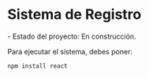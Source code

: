 <h1>Sistema de Registro</h1>
- Estado del proyecto: En construcción.

Para ejecutar el sistema, debes poner: 

``` npm install react ```
